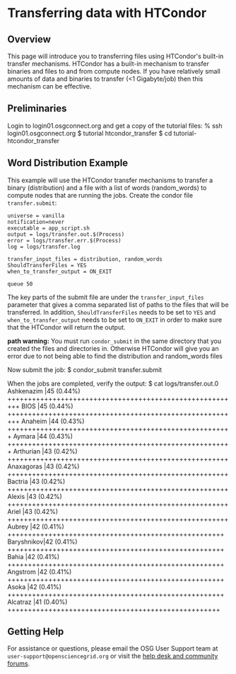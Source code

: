 # Transferring data with HTCondor

## Overview

This page will introduce you to transferring files using HTCondor's built-in transfer mechanisms.  HTCondor has a built-in mechanism to transfer binaries and files to and from compute nodes.  If you have relatively small amounts of data and binaries to transfer (<1 Gigabyte/job) then this mechanism can be effective.

## Preliminaries

Login to login01.osgconnect.org and get a copy of the tutorial files:
	% ssh login01.osgconnect.org
	$ tutorial htcondor_transfer
	$ cd tutorial-htcondor_transfer

## Word Distribution Example

This example will use the HTCondor transfer mechanisms to transfer a binary (distribution) and a file with a list of words (random_words) to compute nodes that are running the jobs. Create the condor file `transfer.submit`:

	universe = vanilla
	notification=never
	executable = app_script.sh
	output = logs/transfer.out.$(Process)
	error = logs/transfer.err.$(Process)
	log = logs/transfer.log
	 
	transfer_input_files = distribution, random_words
	ShouldTransferFiles = YES
	when_to_transfer_output = ON_EXIT
	 
	queue 50

The key parts of the submit file are under the `transfer_input_files` parameter that gives a comma separated list of paths to the files that will be transferred.  In addition, `ShouldTransferFiles` needs to be set to `YES` and `when_to_transfer_output` needs to be set to `ON_EXIT` in order to make sure that the HTCondor will return the output.

**path warning:** You must run `condor_submit` in the same directory that you created the files and directories in. Otherwise HTCondor will give you an error due to not being able to find the distribution and random_words files

Now submit the job: 
	$ condor_submit transfer.submit

When the jobs are completed, verify the output:
	$ cat logs/transfer.out.0
	Ashkenazim |45 (0.44%) +++++++++++++++++++++++++++++++++++++++++++++++++++++++++
	BIOS       |45 (0.44%) +++++++++++++++++++++++++++++++++++++++++++++++++++++++++
	Anaheim    |44 (0.43%) +++++++++++++++++++++++++++++++++++++++++++++++++++++++
	Aymara     |44 (0.43%) +++++++++++++++++++++++++++++++++++++++++++++++++++++++
	Arthurian  |43 (0.42%) ++++++++++++++++++++++++++++++++++++++++++++++++++++++
	Anaxagoras |43 (0.42%) ++++++++++++++++++++++++++++++++++++++++++++++++++++++
	Bactria    |43 (0.42%) ++++++++++++++++++++++++++++++++++++++++++++++++++++++
	Alexis     |43 (0.42%) ++++++++++++++++++++++++++++++++++++++++++++++++++++++
	Ariel      |43 (0.42%) ++++++++++++++++++++++++++++++++++++++++++++++++++++++
	Aubrey     |42 (0.41%) +++++++++++++++++++++++++++++++++++++++++++++++++++++
	Baryshnikov|42 (0.41%) +++++++++++++++++++++++++++++++++++++++++++++++++++++
	Bahia      |42 (0.41%) +++++++++++++++++++++++++++++++++++++++++++++++++++++
	Angstrom   |42 (0.41%) +++++++++++++++++++++++++++++++++++++++++++++++++++++
	Asoka      |42 (0.41%) +++++++++++++++++++++++++++++++++++++++++++++++++++++
	Alcatraz   |41 (0.40%) ++++++++++++++++++++++++++++++++++++++++++++++++++++

## Getting Help
For assistance or questions, please email the OSG User Support team  at `user-support@opensciencegrid.org` or visit the [help desk and community forums](http://support.opensciencegrid.org).
